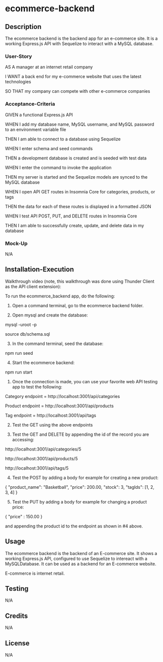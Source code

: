 # ecommerce-backend

## Description
The ecommerce backend is the backend app for an e-commerce site. It is a working Express.js API with Sequelize to interact with a MySQL database.

### User-Story
AS A manager at an internet retail company

I WANT a back end for my e-commerce website that uses the latest technologies

SO THAT my company can compete with other e-commerce companies

### Acceptance-Criteria
GIVEN a functional Express.js API

WHEN I add my database name, MySQL username, and MySQL password to an environment variable file

THEN I am able to connect to a database using Sequelize

WHEN I enter schema and seed commands

THEN a development database is created and is seeded with test data

WHEN I enter the command to invoke the application

THEN my server is started and the Sequelize models are synced to the MySQL database

WHEN I open API GET routes in Insomnia Core for categories, products, or tags

THEN the data for each of these routes is displayed in a formatted JSON

WHEN I test API POST, PUT, and DELETE routes in Insomnia Core

THEN I am able to successfully create, update, and delete data in my database

### Mock-Up
N/A

## Installation-Execution
Walkthrough video (note, this walkthrough was done using Thunder Client as the API client extension):


To run the ecommerce_backend app, do the following:

1. Open a command terminal, go to the ecommerce backend folder.

2. Open mysql and create the database:

mysql -uroot -p

source db/schema.sql

3. In the command terminal, seed the database:

npm run seed

4. Start the ecommerce backend:

npm run start

1. Once the connection is made, you can use your favorite web API testing app to test the following:

Category endpoint = http://localhost:3001/api/categories

Product endpoint = http://localhost:3001/api/products

Tag endpoint = http://localhost:3001/api/tags

2. Test the GET using the above endpoints

3. Test the GET and DELETE by appending the id of the record you are accessing:

http://localhost:3001/api/categories/5

http://localhost:3001/api/products/5

http://localhost:3001/api/tags/5

4. Test the POST by adding a body for example for creating a new product:

{
      "product_name": "Basketball",
      "price": 200.00,
      "stock": 3,
      "tagIds": [1, 2, 3, 4]
}

5. Test the PUT by adding a body for example for changing a product price:

{ 
    "price" : 150.00
}

and appending the product id to the endpoint as shown in #4 above.

## Usage

The ecommerce backend is the backend of an E-commerce site. It shows a working Express.js API, configured to use Sequelize to intereact with a MySQLDatabase. It can be used as a backend for an E-commerce website.

E-commerce is internet retail. 

## Testing
N/A

## Credits
N/A

## License
N/A